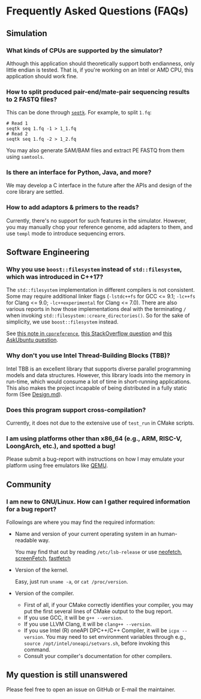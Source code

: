 # Frequently Asked Questions (FAQs)

## Simulation

### What kinds of CPUs are supported by the simulator?

Although this application should theoretically support both endianness, only little endian is tested. That is, if you're working on an Intel or AMD CPU, this application should work fine.

### How to split produced pair-end/mate-pair sequencing results to 2 FASTQ files?

This can be done through [`seqtk`](https://github.com/lh3/seqtk). For example, to split `1.fq`:

```shell
# Read 1
seqtk seq 1.fq -1 > 1_1.fq
# Read 2
seqtk seq 1.fq -2 > 1_2.fq
```

You may also generate SAM/BAM files and extract PE FASTQ from them using `samtools`.

### Is there an interface for Python, Java, and more?

We may develop a C interface in the future after the APIs and design of the core library are settled.

### How to add adaptors \& primers to the reads?

Currently, there's no support for such features in the simulator. However, you may manually chop your reference genome, add adapters to them, and use `templ` mode to introduce sequencing errors.

## Software Engineering

### Why you use `boost::filesystem` instead of `std::filesystem`, which was introduced in C++17?

The `std::filesystem` implementation in different compilers is not consistent. Some may require additional linker flags (`-lstdc++fs` for GCC <= 9.1; `-lc++fs` for Clang <= 9.0; `-lc++experimental` for Clang <= 7.0). There are also various reports in how those implementations deal with the terminating `/` when invoking `std::filesystem::creare_directories()`. So for the sake of simplicity, we use `boost::filesystem` instead.

See [this note in `cppreference`](https://en.cppreference.com/w/cpp/filesystem), [this StackOverflow question](https://stackoverflow.com/questions/53365538/how-to-determine-whether-to-use-filesystem-or-experimental-filesystem) and [this AskUbuntu question](https://askubuntu.com/questions/1256440/how-to-get-libstdc-with-c17-filesystem-headers-on-ubuntu-18-bionic).

### Why don't you use Intel Thread-Building Blocks (TBB)?

Intel TBB is an excellent library that supports diverse parallel programming models and data structures. However, this library loads into the memory in run-time, which would consume a lot of time in short-running applications. This also makes the project incapable of being distributed in a fully static form (See [Design.md](Design.md)).

### Does this program support cross-compilation?

Currently, it does not due to the extensive use of `test_run` in CMake scripts.

### I am using platforms other than x86\_64 (e.g., ARM, RISC-V, LoongArch, etc.), and spotted a bug!

Please submit a bug-report with instructions on how I may emulate your platform using free emulators like [QEMU](https://www.qemu.org/).

## Community

### I am new to GNU/Linux. How can I gather required information for a bug report?

Followings are where you may find the required information:

- Name and version of your current operating system in an human-readable way.

  You may find that out by reading `/etc/lsb-release` or use [neofetch](https://github.com/dylanaraps/neofetch), [screenFetch](https://github.com/KittyKatt/screenFetch), [fastfetch](https://github.com/fastfetch-cli/fastfetch)

- Version of the kernel.

  Easy, just run `uname -a`, or `cat /proc/version`.

- Version of the compiler.

  - First of all, if your CMake correctly identifies your compiler, you may put the first several lines of CMake output to the bug report.
  - If you use GCC, it will be `g++ --version`.
  - If you use LLVM Clang, it will be `clang++ --version`.
  - If you use Intel (R) oneAPI DPC++/C++ Compiler, it will be `icpx --version`. You may need to set environment variables through e.g., `source /opt/intel/oneapi/setvars.sh`, before invoking this command.
  - Consult your compiler's documentation for other compilers.

## My question is still unanswered

Please feel free to open an issue on GitHub or E-mail the maintainer.
